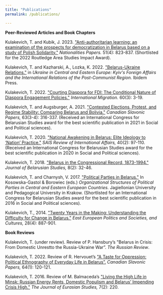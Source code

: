 ```yaml
---
title: "Publications"
permalink: /publications/

---
```


<strong>Peer-Reviewed Articles and Book Chapters</strong>

Kulakevich, T. and Kubik, J. 2023. ["Anti-authoritarian learning: an examination of the prospects for democratization in Belarus based on a study of Polish Solidarity."](https://www.cambridge.org/core/journals/nationalities-papers/article/antiauthoritarian-learning-prospects-for-democratization-in-belarus-based-on-a-study-of-polish-solidarity/0B05C923250A86C3E8AAB7E27F3542FA) <em>Nationalities Papers.</em> 51(4): 823-837. (Shortlisted for the 2022 Routledge Area Studies Impact Award).

Kulakevich, T. and Kazharski, A., Lozka, K. 2022. ["Belarus-Ukraine Relations."](https://www.ibidem.eu/en/ukraine-in-central-and-eastern-europe-9783838216157.html?fbclid=IwAR23pFd1AAgqgJZ7h_KfE5wAH8UmZfadvVhz1AQZTj7_U-Z13LLVQ0Kn4ck) in <em> Ukraine in Central and Eastern Europe:
Kyiv's Foreign Affairs and the International Relations of the Post-Communist Region.</em> Ibidem Press.

Kulakevich, T. 2022. ["Courting Diaspora for FDI: The Conditional Nature of Diaspora Engagement Policies."](https://onlinelibrary.wiley.com/doi/10.1111/imig.12881?af=R) <em>International Migration.</em> 60(3): 3-19.

Kulakevich, T. and Augsburger, A. 2021. ["Contested Elections, Protest, and Regime Stability: Comparing Belarus and Bolivia."](https://www.tandfonline.com/doi/abs/10.1080/00085006.2021.1991744) <em>Canadian Slavonic Papers,</em> 63(3-4): 316-337. (Received an International Congress for Belarusian Studies award for the best scientific publication in 2021 in Social and Political sciences).

Kulakevich, T. 2020. ["National Awakening in Belarus: Elite Ideology to ‘Nation’ Practice."](https://muse.jhu.edu/article/783885/pdf) <em>SAIS Review of International Affairs,</em> 40(2): 97-110. (Received an International Congress for Belarusian Studies award for the best scientific publication in 2020 in Social and Political sciences).

Kulakevich, T. 2018. ["Belarus in the Congressional Record, 1873-1994."](https://brill.com/view/journals/bela/8/2/article-p32_3.xml) <em>Journal of Belarusian Studies,</em> 8(2): 32-46.

Kulakevich, T. and Charnysh, V. 2017. ["Political Parties in Belarus."](https://www.cambridge.org/core/books/abs/organizational-structures-of-political-parties-in-central-and-eastern-european-countries/belarus-belarusian-political-parties-organizational-structures-and-practices/8915DC04E5497B892AB1FA6D6CEF77D1) In Kosowska-Gastol & Borowiec (eds.) <em>Organizational Structures of Political Parties in Central and Eastern European Countries.</em> Jagiellonian University and Pedagogical University in Krakow. (Shortlisted for an International Congress for Belarusian Studies award for the best scientific publication in 2016 in Social and Political sciences).

Kulakevich, T., 2014. ["Twenty Years in the Making: Understanding the Difficulty for Change in Belarus."](https://journals.sagepub.com/doi/abs/10.1177/0888325414535429) <em>East European Politics and Societies, and Cultures,</em> 28(4): 887-901.

<strong>Book Reviews</strong> <!--, Translations, Editing</strong>-->

Kulakevich, T. (under review). Review of P. Hansbury’s "Belarus in Crisis: From Domestic Unrestto the Russia-Ukraine War”. <em>The Russian Review</em>.

Kulakevich, T. 2022. Review of R. Hervouet’s ["A Taste for Oppression: Political Ethnography of Everyday Life in Belarus”.](https://www.tandfonline.com/doi/full/10.1080/00085006.2022.2027113?needAccess=true) <em>Canadian Slavonic Papers,</em> 64(1): 120-121.

Kulakevich, T. 2016. Review of M. Balmaceda’s ["Living the High Life in Minsk: Russian Energy Rents, Domestic Populism and Belarus’ Impending Crisis High."](https://journals.sagepub.com/doi/epub/10.1016/j.euras.2016.04.001) <em>The Journal of Eurasian Studies,</em> 7(2): 220.

<!-- Kipel Z. 2014. "Development of Book Studies in Belarus," 1917-1935 (T. Kulakevich and V. Ermashkevish, Trans.). In <em>Belarusian Book in Context of the World Book Culture.</em> Minsk: Medial. pp. 123-134.-->
